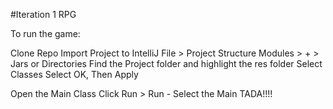 #Iteration 1 RPG


To run the game:

Clone Repo
Import Project to IntelliJ
File > Project Structure
Modules > + > Jars or Directories
Find the Project folder and highlight the res folder
Select Classes
Select OK, Then Apply

Open the Main Class
Click Run > Run - Select the Main
TADA!!!!